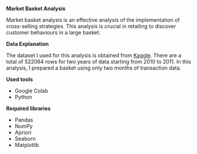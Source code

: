 **Market Basket Analysis** 

Market basket analysis is an effective analysis of the implementation of cross-selling strategies. 
This analysis is crucial in retailing to discover customer behaviours in a large basket. 

**Data Explanation** 

The dataset I used for this analysis is obtained from [Kaggle](https://www.kaggle.com/code/wood0pecker1/apriori/input). There are a total of 522064 rows for two years of data starting from 2010 to 2011. In this analysis, I prepared a basket using only two months of transaction data. 


**Used tools** 
* Google Colab
* Python 

**Required libraries**

* Pandas 
* NumPy
* Apriori
* Seaborn
* Matplotlib 







